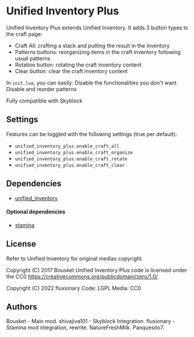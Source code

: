 # Unified Inventory Plus
Unified Inventory Plus extends Unified Inventory.
It adds 3 button types to the craft page:
- Craft All: crafting a stack and putting the result in the inventory
- Patterns buttons: reorganizing items in the craft inventory following usual patterns
- Rotation button: rotating the craft inventory content
- Clear button: clear the craft inventory content

In `init.lua`, you can easily:
Disable the functionalities you don't want
Disable and reorder patterns

Fully compatible with Skyblock

## Settings
Features can be toggled with the following settings (true per default):
* `unified_inventory_plus.enable_craft_all`
* `unified_inventory_plus.enable_craft_organize`
* `unified_inventory_plus.enable_craft_rotate`
* `unified_inventory_plus.enable_craft_clear`

## Dependencies
- [unified_inventory](https://github.com/minetest-mods/unified_inventory)
#### Optional dependencies
- [stamina](https://github.com/minetest-mods/stamina)


## License
Refer to Unified Inventory for original medias copyright.

Copyright (C) 2017 Bousket
Unified Inventory Plus code is licensed under the CC0
https://creativecommons.org/publicdomain/zero/1.0/

Copyright (C) 2022 fluxionary
Code: LGPL
Media: CC0

## Authors
Bousket - Main mod.
shivajiva101 - Skyblock Integration.
fluxionary - Stamina mod integration, rewrite.
NatureFreshMilk.
Panquesito7.

